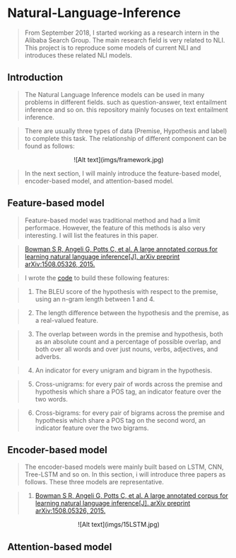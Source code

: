 # Natural-Language-Inference

> From September 2018, I started working as a research intern in the Alibaba Search Group. The main research field is very related to NLI. This project is to reproduce some models of current NLI and introduces these related NLI models.

## Introduction

> The Natural Language Inference models can be used in many problems in different fields. such as question-answer, text entailment inference and so on. this repository mainly focuses on text entailment inference.

> There are usually three types of data (Premise, Hypothesis and label) to complete this task. The relationship of different component can be found as follows:

<div align=center>![Alt text](imgs/framework.jpg)</div>

> In the next section, I will mainly introduce the feature-based model, encoder-based model, and attention-based model.

## Feature-based model

> Feature-based model was traditional method and had a limit performace. However, the feature of this methods is also very interesting. I will list the features in this paper.

> [Bowman S R, Angeli G, Potts C, et al. A large annotated corpus for learning natural language inference[J]. arXiv preprint arXiv:1508.05326, 2015.](https://nlp.stanford.edu/pubs/snli_paper.pdf)


> I wrote the [code](models/feature_based.py) to build these following features:

> 1. The BLEU score of the hypothesis with respect to the premise, using an n-gram length between 1 and 4.

> 2. The length difference between the hypothesis and the premise, as a real-valued feature.

> 3. The overlap between words in the premise and hypothesis, both as an absolute count and a percentage of possible overlap, and both
over all words and over just nouns, verbs, adjectives, and adverbs.

> 4. An indicator for every unigram and bigram in the hypothesis.

> 5. Cross-unigrams: for every pair of words across the premise and hypothesis which share a POS tag, an indicator feature over the
two words.

> 6. Cross-bigrams: for every pair of bigrams across the premise and hypothesis which share a POS tag on the second word, an indicator
feature over the two bigrams.

## Encoder-based model
> The encoder-based models were mainly built based on LSTM, CNN, Tree-LSTM and so on. In this section, i will introduce three papers as follows. These three models are representative.

> 1. [Bowman S R, Angeli G, Potts C, et al. A large annotated corpus for learning natural language inference[J]. arXiv preprint arXiv:1508.05326, 2015.](https://nlp.stanford.edu/pubs/snli_paper.pdf)

<div align=center>![Alt text](imgs/15LSTM.jpg)</div>



## Attention-based model

